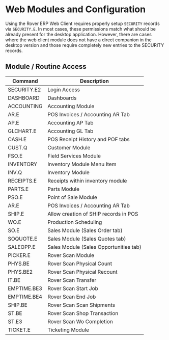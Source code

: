# Web Modules and Configuration

<PageHeader />

Using the Rover ERP Web Client requires properly setup `SECURITY` records via `SECURITY.E`. In most cases, these permissions match what should be already present for the desktop application. However, there are cases where the web client module does not have a direct companion in the desktop version and those require completely new entries to the SECURITY records.

## Module / Routine Access

| Command     | Description                            |
| ----------- | -------------------------------------- |
| SECURITY.E2 | Login Access                           |
| DASHBOARD   | Dashboards                             |
| ACCOUNTING  | Accounting Module                      |
| AR.E        | POS Invoices / Accounting AR Tab       |
| AP.E        | Accounting AP Tab                      |
| GLCHART.E   | Accounting GL Tab                      |
| CASH.E      | POS Receipt History and POF tabs       |
| CUST.Q      | Customer Module                        |
| FSO.E       | Field Services Module                  |
| INVENTORY   | Inventory Module Menu Item             |
| INV.Q       | Inventory Module                       |
| RECEIPTS.E  | Receipts within inventory module       |
| PARTS.E     | Parts Module                           |
| PSO.E       | Point of Sale Module                   |
| AR.E        | POS Invoices / Accounting AR Tab       |
| SHIP.E      | Allow creation of SHIP records in POS  |
| WO.E        | Production Scheduling                  |
| SO.E        | Sales Module (Sales Order tab)         |
| SOQUOTE.E   | Sales Module (Sales Quotes tab)        |
| SALEOPP.E   | Sales Module (Sales Opportunities tab) |
| PICKER.E    | Rover Scan Module                      |
| PHYS.BE     | Rover Scan Physical Count              |
| PHYS.BE2    | Rover Scan Physical Recount            |
| IT.BE       | Rover Scan Transfer                    |
| EMPTIME.BE3 | Rover Scan Start Job                   |
| EMPTIME.BE4 | Rover Scan End Job                     |
| SHIP.BE     | Rover Scan Scan Shipments              |
| ST.BE       | Rover Scan Shop Transaction            |
| ST.E3       | Rover Scan Wo Completion               |
| TICKET.E    | Ticketing Module                       |


<PageFooter />
